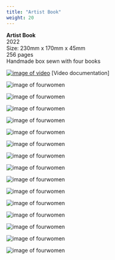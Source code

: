 ```yaml
---
title: "Artist Book"
weight: 20
---
```

 **Artist Book**        
 2022      
 Size: 230mm x 170mm x 45mm       
 256 pages     
 Handmade box sewn with four books      

[![image of video](/images/book1.jpg)](https://youtu.be/-bvTSii_m6Y)
[Video documentation]


![image of fourwomen](/images/book2.jpg)

![image of fourwomen](/images/book3.jpg)

![image of fourwomen](/images/book4.jpg)

![image of fourwomen](/images/book5.jpg)

![image of fourwomen](/images/book6.jpg)

![image of fourwomen](/images/book7.jpg)

![image of fourwomen](/images/book8.jpg)

![image of fourwomen](/images/book9.jpg)

![image of fourwomen](/images/book10.jpg)

![image of fourwomen](/images/book11.jpg)

![image of fourwomen](/images/book12.jpg)

![image of fourwomen](/images/book13.jpg)

![image of fourwomen](/images/book14.jpg)

![image of fourwomen](/images/book15.jpg)

![image of fourwomen](/images/book16.jpg)


